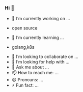 ### Hi 👋

- 🔭 I’m currently working on ...
* open source
- 🌱 I’m currently learning ...
* golang,k8s
- 👯 I’m looking to collaborate on ...
- 🤔 I’m looking for help with ...
- 💬 Ask me about ...
- 📫 How to reach me: ...
- 😄 Pronouns: ...
- ⚡ Fun fact: ...

